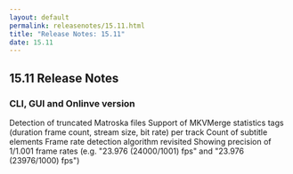 ```yaml
---
layout: default
permalink: releasenotes/15.11.html
title: "Release Notes: 15.11"
date: 15.11
---
```

## 15.11 Release Notes

### CLI, GUI and Onlinve version

Detection of truncated Matroska files
Support of MKVMerge statistics tags (duration frame count, stream size, bit rate) per track
Count of subtitle elements
Frame rate detection algorithm revisited
Showing precision of 1/1.001 frame rates (e.g. "23.976 (24000/1001) fps" and "23.976 (23976/1000) fps")
